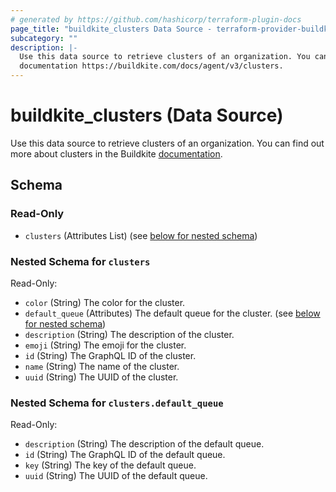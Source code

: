 ```yaml
---
# generated by https://github.com/hashicorp/terraform-plugin-docs
page_title: "buildkite_clusters Data Source - terraform-provider-buildkite"
subcategory: ""
description: |-
  Use this data source to retrieve clusters of an organization. You can find out more about clusters in the Buildkite
  documentation https://buildkite.com/docs/agent/v3/clusters.
---
```


# buildkite_clusters (Data Source)

Use this data source to retrieve clusters of an organization. You can find out more about clusters in the Buildkite
[documentation](https://buildkite.com/docs/agent/v3/clusters).



<!-- schema generated by tfplugindocs -->
## Schema

### Read-Only

- `clusters` (Attributes List) (see [below for nested schema](#nestedatt--clusters))

<a id="nestedatt--clusters"></a>
### Nested Schema for `clusters`

Read-Only:

- `color` (String) The color for the cluster.
- `default_queue` (Attributes) The default queue for the cluster. (see [below for nested schema](#nestedatt--clusters--default_queue))
- `description` (String) The description of the cluster.
- `emoji` (String) The emoji for the cluster.
- `id` (String) The GraphQL ID of the cluster.
- `name` (String) The name of the cluster.
- `uuid` (String) The UUID of the cluster.

<a id="nestedatt--clusters--default_queue"></a>
### Nested Schema for `clusters.default_queue`

Read-Only:

- `description` (String) The description of the default queue.
- `id` (String) The GraphQL ID of the default queue.
- `key` (String) The key of the default queue.
- `uuid` (String) The UUID of the default queue.
